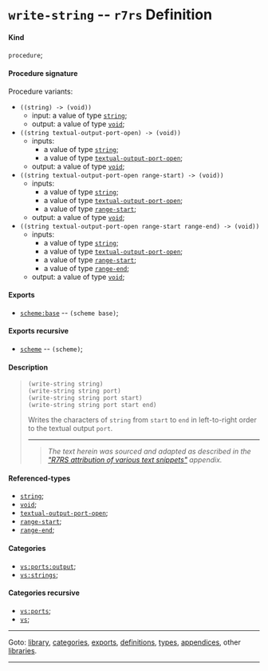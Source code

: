 

<a id='definition__r7rs__write-string'></a>

# `write-string` -- `r7rs` Definition


<a id='definition__r7rs__write-string__kind'></a>

#### Kind

`procedure`;


<a id='definition__r7rs__write-string__procedure-signature'></a>

#### Procedure signature

Procedure variants:
 * `((string) -> (void))`
   * input: a value of type [`string`](../../r7rs/types/string.md#type__r7rs__string);
   * output: a value of type [`void`](../../r7rs/types/void.md#type__r7rs__void);
 * `((string textual-output-port-open) -> (void))`
   * inputs:
     * a value of type [`string`](../../r7rs/types/string.md#type__r7rs__string);
     * a value of type [`textual-output-port-open`](../../r7rs/types/textual-output-port-open.md#type__r7rs__textual-output-port-open);
   * output: a value of type [`void`](../../r7rs/types/void.md#type__r7rs__void);
 * `((string textual-output-port-open range-start) -> (void))`
   * inputs:
     * a value of type [`string`](../../r7rs/types/string.md#type__r7rs__string);
     * a value of type [`textual-output-port-open`](../../r7rs/types/textual-output-port-open.md#type__r7rs__textual-output-port-open);
     * a value of type [`range-start`](../../r7rs/types/range-start.md#type__r7rs__range-start);
   * output: a value of type [`void`](../../r7rs/types/void.md#type__r7rs__void);
 * `((string textual-output-port-open range-start range-end) -> (void))`
   * inputs:
     * a value of type [`string`](../../r7rs/types/string.md#type__r7rs__string);
     * a value of type [`textual-output-port-open`](../../r7rs/types/textual-output-port-open.md#type__r7rs__textual-output-port-open);
     * a value of type [`range-start`](../../r7rs/types/range-start.md#type__r7rs__range-start);
     * a value of type [`range-end`](../../r7rs/types/range-end.md#type__r7rs__range-end);
   * output: a value of type [`void`](../../r7rs/types/void.md#type__r7rs__void);


<a id='definition__r7rs__write-string__exports'></a>

#### Exports

 * [`scheme:base`](../../r7rs/exports/scheme_3a_base.md#export__r7rs__scheme_3a_base) -- `(scheme base)`;


<a id='definition__r7rs__write-string__exports-recursive'></a>

#### Exports recursive

 * [`scheme`](../../r7rs/exports/scheme.md#export__r7rs__scheme) -- `(scheme)`;


<a id='definition__r7rs__write-string__description'></a>

#### Description

> ````
> (write-string string)
> (write-string string port)
> (write-string string port start)
> (write-string string port start end)
> ````
> 
> 
> Writes the characters of `string`
> from `start` to `end`
> in left-to-right order to the
> textual output `port`.
> 
> 
> ----
> > *The text herein was sourced and adapted as described in the ["R7RS attribution of various text snippets"](../../r7rs/appendices/attribution.md#appendix__r7rs__attribution) appendix.*


<a id='definition__r7rs__write-string__referenced-types'></a>

#### Referenced-types

 * [`string`](../../r7rs/types/string.md#type__r7rs__string);
 * [`void`](../../r7rs/types/void.md#type__r7rs__void);
 * [`textual-output-port-open`](../../r7rs/types/textual-output-port-open.md#type__r7rs__textual-output-port-open);
 * [`range-start`](../../r7rs/types/range-start.md#type__r7rs__range-start);
 * [`range-end`](../../r7rs/types/range-end.md#type__r7rs__range-end);


<a id='definition__r7rs__write-string__categories'></a>

#### Categories

 * [`vs:ports:output`](../../vonuvoli/categories/vs_3a_ports_3a_output.md#category__vonuvoli__vs_3a_ports_3a_output);
 * [`vs:strings`](../../vonuvoli/categories/vs_3a_strings.md#category__vonuvoli__vs_3a_strings);


<a id='definition__r7rs__write-string__categories-recursive'></a>

#### Categories recursive

 * [`vs:ports`](../../vonuvoli/categories/vs_3a_ports.md#category__vonuvoli__vs_3a_ports);
 * [`vs`](../../vonuvoli/categories/vs.md#category__vonuvoli__vs);

----

Goto: [library](../../r7rs/_index.md#library__r7rs), [categories](../../r7rs/categories/_index.md#toc__r7rs__categories), [exports](../../r7rs/exports/_index.md#toc__r7rs__exports), [definitions](../../r7rs/definitions/_index.md#toc__r7rs__definitions), [types](../../r7rs/types/_index.md#toc__r7rs__types), [appendices](../../r7rs/appendices/_index.md#toc__r7rs__appendices), other [libraries](../../_libraries.md#toc__libraries).

----

